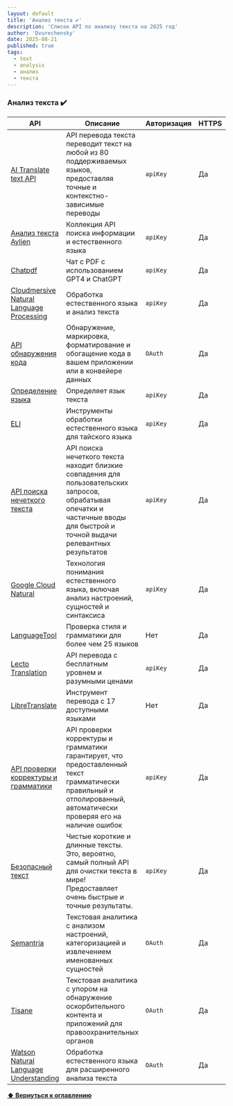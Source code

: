 ```yaml
---
layout: default
title: 'Анализ текста ✔️'
description: 'Список API по анализу текста на 2025 год'
author: 'Dvurechensky'
date: 2025-08-21
published: true
tags:
  - text
  - analysis
  - анализ
  - текста
---
```


### Анализ текста ✔️

| API                                                                                                                                  | Описание                                                                                                                                                                         | Авторизация | HTTPS | CORS       |
| ------------------------------------------------------------------------------------------------------------------------------------ | -------------------------------------------------------------------------------------------------------------------------------------------------------------------------------- | ----------- | ----- | ---------- |
| [AI Translate text API](https://apyhub.com/utility/sharpapi-translate-text)                                                          | API перевода текста переводит текст на любой из 80 поддерживаемых языков, предоставляя точные и контекстно-зависимые переводы                                                    | `apiKey`    | Да    | Да         |
| [Анализ текста Aylien](https://docs.aylien.com/textapi/#getting-started)                                                             | Коллекция API поиска информации и естественного языка                                                                                                                            | `apiKey`    | Да    | Неизвестно |
| [Chatpdf](https://chatpdf.so/api)                                                                                                    | Чат с PDF с использованием GPT4 и ChatGPT                                                                                                                                        | `apiKey`    | Да    | Да         |
| [Cloudmersive Natural Language Processing](https://www.cloudmersive.com/nlp-api)                                                     | Обработка естественного языка и анализ текста                                                                                                                                    | `apiKey`    | Да    | Да         |
| [API обнаружения кода](https://codedetectionapi.runtime.dev)                                                                         | Обнаружение, маркировка, форматирование и обогащение кода в вашем приложении или в конвейере данных                                                                              | `OAuth`     | Да    | Неизвестно |
| [Определение языка](https://detectlanguage.com/)                                                                                     | Определяет язык текста                                                                                                                                                           | `apiKey`    | Да    | Неизвестно |
| [ELI](https://nlp.insightera.co.th/docs/v1.0)                                                                                        | Инструменты обработки естественного языка для тайского языка                                                                                                                     | `apiKey`    | Да    | Неизвестно |
| [API поиска нечеткого текста](https://apyhub.com/utility/search-fuzzy-text)                                                          | API поиска нечеткого текста находит близкие совпадения для пользовательских запросов, обрабатывая опечатки и частичные вводы для быстрой и точной выдачи релевантных результатов | `apiKey`    | Да    | Да         |
| [Google Cloud Natural](https://cloud.google.com/natural-language/docs/)                                                              | Технология понимания естественного языка, включая анализ настроений, сущностей и синтаксиса                                                                                      | `apiKey`    | Да    | Неизвестно |
| [LanguageTool](https://languagetool.org/http-api/)                                                                                   | Проверка стиля и грамматики для более чем 25 языков                                                                                                                              | Нет         | Да    | Неизвестно |
| [Lecto Translation](https://rapidapi.com/lecto-lecto-default/api/lecto-translation/)                                                 | API перевода с бесплатным уровнем и разумными ценами                                                                                                                             | `apiKey`    | Да    | Да         |
| [LibreTranslate](https://libretranslate.com/docs)                                                                                    | Инструмент перевода с 17 доступными языками                                                                                                                                      | Нет         | Да    | Неизвестно |
| [API проверки корректуры и грамматики](https://apyhub.com/utility/sharpapi-proofread-grammer-check)                                  | API проверки корректуры и грамматики гарантирует, что предоставленный текст грамматически правильный и отполированный, автоматически проверяя его на наличие ошибок              | `apiKey`    | Да    | Да         |
| [Безопасный текст](https://rapidapi.com/bacloud14/api/safe-text)                                                                     | Чистые короткие и длинные тексты. Это, вероятно, самый полный API для очистки текста в мире! Предоставляет очень быстрые и точные результаты.                                    | `apiKey`    | Да    | Да         |
| [Semantria](https://semantria.readme.io/docs)                                                                                        | Текстовая аналитика с анализом настроений, категоризацией и извлечением именованных сущностей                                                                                    | `OAuth`     | Да    | Неизвестно |
| [Tisane](https://tisane.ai/)                                                                                                         | Текстовая аналитика с упором на обнаружение оскорбительного контента и приложений для правоохранительных органов                                                                 | `OAuth`     | Да    | Да         |
| [Watson Natural Language Understanding](https://cloud.ibm.com/apidocs/natural-language-understanding/natural-language-understanding) | Обработка естественного языка для расширенного анализа текста                                                                                                                    | `OAuth`     | Да    | Неизвестно |

**[⬆ Вернуться к оглавлению](../index.md)**

